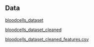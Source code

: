 ## Data

[bloodcells_dataset](https://www.kaggle.com/datasets/unclesamulus/blood-cells-image-dataset)

[bloodcells_dataset_cleaned](../Extraction/CleanData.py)

[bloodcells_dataset_cleaned_features.csv](../Extraction/ExtractFeatures.py)